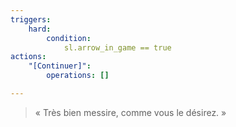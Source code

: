 ```yaml
---
triggers:
    hard:
        condition:
            sl.arrow_in_game == true
actions:
    "[Continuer]":
        operations: []

---
```


> « Très bien messire, comme vous le désirez. »
